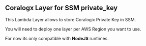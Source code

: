 ## Coralogx Layer for SSM private_key

This Lambda Layer allows to store Coralogix Private Key in SSM. 

You will need to deploy one layer per AWS Region you want to use. 

For now its only compatible with **NodeJS** runtimes.

